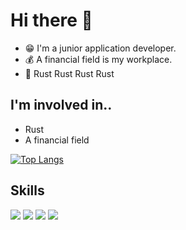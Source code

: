 # Hi there 👋
- 😁 I'm a junior application developer.
- 💰 A financial field is my workplace.
- 🦀 Rust Rust Rust Rust 

## I'm involved in..
- Rust
- A financial field

[![Top Langs](https://github-readme-stats.vercel.app/api/top-langs/?username=izmrui2020&layout=compact&hide=javascript,SCSS,jupyter%20notebook,HTML,CSS)](https://github.com/anuraghazra/github-readme-stats)

## Skills
![](https://img.shields.io/badge/Rust-000000?style=for-the-badge&logo=rust&logoColor=white)
![](https://img.shields.io/badge/C++-000000?style=for-the-badge&logo=cpp&logoColor=white)
![](https://img.shields.io/badge/Python-000000?style=for-the-badge&logo=python&logoColor=white)
![](https://img.shields.io/badge/AWS-000000?style=for-the-badge&logo=aws&logoColor=white)



<!-- ### My Qiita posts
[![My Qiita posts](https://qiita-badge.apiapi.app/s/izmrui2020/posts.svg)](http://qiita.com/izmrui2020) -->
<!--
**izmrui2020/izmrui2020** is a ✨ _special_ ✨ repository because its `README.md` (this file) appears on your GitHub profile.

Here are some ideas to get you started:

- 🔭 I’m currently working on ...
- 🌱 I’m currently learning ...
- 👯 I’m looking to collaborate on ...
- 🤔 I’m looking for help with ...
- 💬 Ask me about ...

- 😄 Pronouns: ...
- ⚡ Fun fact: ...
-->

